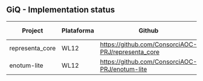 ## GiQ - Implementation status

| Project  | Plataforma | Github | Estat jenkins |
| ------------- | ------------- | ------------- | ------------- |
| representa_core | WL12 | https://github.com/ConsorciAOC-PRJ/representa_core | PRO |
| enotum-lite | WL12 | https://github.com/ConsorciAOC-PRJ/enotum-lite | PRO |



